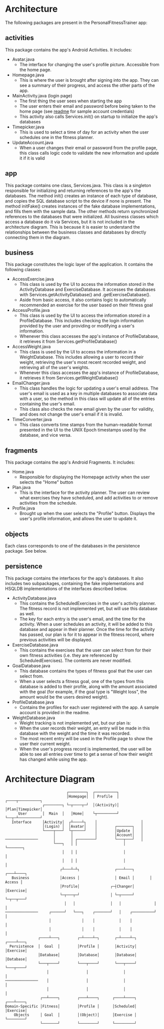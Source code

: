 # Architecture

The following packages are present in the PersonalFitnessTrainer app:

## activities

This package contains the app's Android Activities. It includes:

- Avatar.java
    - The interface for changing the user's profile picture. Accessible from the home page.
- Homepage.java
    - This is where the user is brought after signing into the app. They can see a summary of their progress, and access the other parts of the app.
- MainActivity.java (login page)
    - The first thing the user sees when starting the app
    - The user enters their email and password before being taken to the home page (see [readme](README.md#L21) for sample account credentials)
    - This activity also calls Services.init() on startup to initialize the app's databases
- Timepicker.java
    - This is used to select a time of day for an activity when the user schedules one in the fitness planner.
- UpdateAccount.java
    - When a user changes their email or password from the profile page, this class calls logic code to validate the new information and update it if it is valid


## app

This package contains one class, Services.java. This class is a singleton responsible for initializing and returning references to the app's the databases. The method init() creates an instance of each type of database, and copies the SQL database script to the device if none is present. The method initFake() creates instances of the fake database implementations, and fills them with the sample data. The other methods return synchronized references to the databases that were initialized.
All business classes which access a database do it via Services, but it is not included in the architecture diagram. This is because it is easier to understand the relationships between the business classes and databases by directly connecting them in the diagram.

## business

This package constitutes the logic layer of the application. It contains the following classes:

- AccessExercise.java 
    - This class is used by the UI to access the information stored in the ActivityDatabase and ExerciseDatabase. It accesses the databases with Services.getActivityDatabase() and .getExerciseDatabase().
    - Aside from basic access, it also contains logic to automatically recommended an exercise for the user based on their fitness goal
- AccessProfile.java
    - This class is used by the UI to access the information stored in a ProfileDatabase. This includes checking the login information provided by the user and providing or modifying a user's information.
    - Whenever this class accesses the app's instance of ProfileDatabase, it retrieves it from Services.getProfileDatabase()
- AccessWeight.java
    - This class is used by the UI to access the information in a WeightDatabase. This includes allowing a user to record their weight, retrieving the user's most recent recorded weight, and retrieving all of the user's weights.
    - Whenever this class accesses the app's instance of ProfileDatabase, it retrieves it from Services.getWeightDatabase()
- EmailChanger.java
    - This class handles the logic for updating a user's email address. The user's email is used as a key in multiple databases to associate data with a user, so the method in this class will update all of the entries containing the user's email.
    - This class also checks the new email given by the user for validity, and does not change the user's email if it is invalid.
- TimeConverter.java
    - This class converts time stamps from the human-readable format presented in the UI to the UNIX Epoch timestamps used by the database, and vice versa.

## fragments

This package contains the app's Android Fragments. It includes:

- Home.java
    - Responsible for displaying the Homepage activity when the user selects the "Home" button
- Plan.java
    - This is the interface for the activity planner. The user can review what exercises they have scheduled, and add activities to or remove activities from the schedule.
- Profile.java
    - Brought up when the user selects the "Profile" button. Displays the user's profile information, and allows the user to update it.

## objects

Each class corresponds to one of the databases in the persistence package. See below.

## persistence

This package contains the interfaces for the app's databases. It also includes two subpackages, containing the fake implementations and HSQLDB implementations of the interfaces described below.

- ActivityDatabase.java
    - This contains the ScheduledExercises in the user's activity planner. The fitness record is not implemented yet, but will use this database as well.
    - The key for each entry is the user's email, and the time for the activity. When a user schedules an activity, it will be added to this database and appear in their planner. Once the time for the activity has passed, our plan is for it to appear in the fitness record, where previous activities will be displayed.
- ExerciseDatabase.java
    - This contains the exercises that the user can select from for their own fitness activities (i.e. they are referenced by ScheduledExercises). The contents are never modified.
- GoalDatabase.java
    - This database contains the types of fitness goal that the user can select from.
    - When a user selects a fitness goal, one of the types from this database is added to their profile, along with the amount associated with the goal (for example, if the goal type is "Weight loss", the amount would be the users desired weight).
- ProfileDatabase.java
    - Contains the profiles for each user registered with the app. A sample account is provided in the readme.
- WeightDatabase.java
    - Weight tracking is not implemented yet, but our plan is:
    - When the user records their weight, an entry will be made in this database with the weight and the time it was recorded.
    - The most recent entry will be used in the Profile page to show the user their current weight.
    - When the user's progress record is implemented, the user will be able to see all entries over time to get a sense of how their weight has changed while using the app.

# Architecture Diagram

```
                            ┌────────┐  ┌──────────┐
                            │Homepage│  │ Profile  │       ┌────┬──────────┐
                 ┌────────┐ └─┬────┬─┘  │(Activity)│       │Plan│Timepicker│
      User       │  Main  │   │Home│    └┬─────────┘       └──┬─┴──────────┘
   Interface     │Activity│  ┌┴────┴┐    │                    │
                 │(Login) │  │Avatar│    │        ┌───────┐   │
                 └────┬───┘  └┬─────┘    │        │Update │   │
                      │       │          │        │Account│   │
───────────────       │       │ ┌────────┘        └───┬───┘   │
                      └───┐   │ │                     │       └───────┐
                          │   │ │                     │               │
                          │   │ │                     │               │
                         ┌┴───┴─┴┐                ┌───┴───┐       ┌───┴────┐
   Business              │Access │                │ Email │       │ Access │
                         │Profile│              ┌─┤Changer│       │Exercise│
                         └─┬───┬─┘              │ └─┬─────┘       └─┬──┬───┘
                           │   │                │   │               │  │
───────────────     ┌──────┘   └───┐    ┌───────┘   │    ┌──────────┘  │
                    │              │    │           │    │             │
                    │              │    │           │    │             │
               ┌────┴───┐        ┌─┴────┴─┐       ┌─┴────┴─┐      ┌────┴───┐
  Persistence  │  Goal  │        │Profile │       │Activity│      │Exercise│
               │Database│        │Database│       │Database│      │Database│
               └───┬────┘        └───┬────┘       └───┬────┘      └───┬────┘
                   │                 │                │               │
───────────────    │                 │                │               │
                   │                 │                │               │
                ┌──┴────┐        ┌───┴────┐      ┌────┴────┐      ┌───┴────┐
Domain-Specific │Fitness│        │Profile │      │Scheduled│      │Exercise│
    Objects     │ Goal  │        │(Object)│      │Exercise │      └────────┘
                └───────┘        └────────┘      └─────────┘
```
